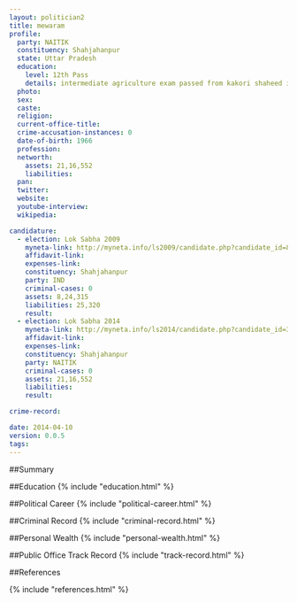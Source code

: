 ```yaml
---
layout: politician2
title: mewaram
profile: 
  party: NAITIK
  constituency: Shahjahanpur
  state: Uttar Pradesh
  education: 
    level: 12th Pass
    details: intermediate agriculture exam passed from kakori shaheed inter college  ballad  shahjahanpur in 1980
  photo: 
  sex: 
  caste: 
  religion: 
  current-office-title: 
  crime-accusation-instances: 0
  date-of-birth: 1966
  profession: 
  networth: 
    assets: 21,16,552
    liabilities: 
  pan: 
  twitter: 
  website: 
  youtube-interview: 
  wikipedia: 

candidature: 
  - election: Lok Sabha 2009
    myneta-link: http://myneta.info/ls2009/candidate.php?candidate_id=8118
    affidavit-link: 
    expenses-link: 
    constituency: Shahjahanpur 
    party: IND
    criminal-cases: 0
    assets: 8,24,315
    liabilities: 25,320
    result:  
  - election: Lok Sabha 2014
    myneta-link: http://myneta.info/ls2014/candidate.php?candidate_id=3211
    affidavit-link: 
    expenses-link: 
    constituency: Shahjahanpur 
    party: NAITIK
    criminal-cases: 0
    assets: 21,16,552
    liabilities: 
    result:  

crime-record: 

date: 2014-04-10
version: 0.0.5
tags: 
---
```


##Summary


##Education
{% include "education.html" %}


##Political Career
{% include "political-career.html" %}


##Criminal Record
{% include "criminal-record.html" %}


##Personal Wealth
{% include "personal-wealth.html" %}


##Public Office Track Record
{% include "track-record.html" %}


##References


{% include "references.html" %}
